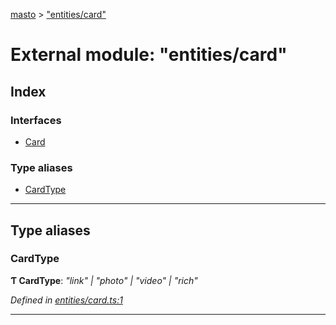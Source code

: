 [masto](../README.md) > ["entities/card"](../modules/_entities_card_.md)

# External module: "entities/card"

## Index

### Interfaces

* [Card](../interfaces/_entities_card_.card.md)

### Type aliases

* [CardType](_entities_card_.md#cardtype)

---

## Type aliases

<a id="cardtype"></a>

###  CardType

**Ƭ CardType**: *"link" \| "photo" \| "video" \| "rich"*

*Defined in [entities/card.ts:1](https://github.com/lagunehq/core/blob/84abcd4/src/entities/card.ts#L1)*

___

